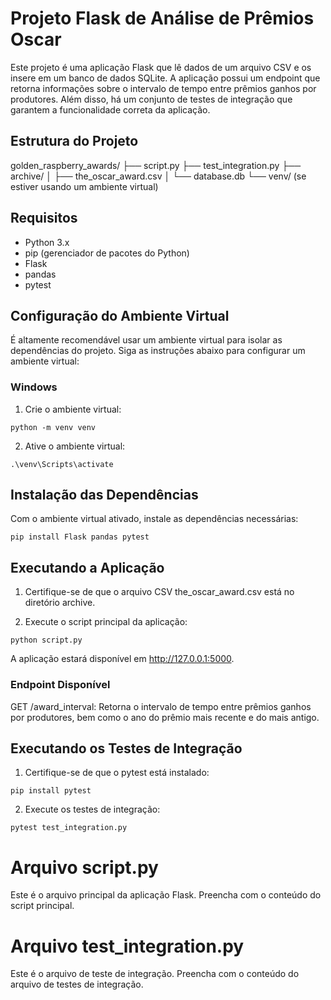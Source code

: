 # Projeto Flask de Análise de Prêmios Oscar

Este projeto é uma aplicação Flask que lê dados de um arquivo CSV e os insere em um banco de dados SQLite. A aplicação possui um endpoint que retorna informações sobre o intervalo de tempo entre prêmios ganhos por produtores. Além disso, há um conjunto de testes de integração que garantem a funcionalidade correta da aplicação.

## Estrutura do Projeto

golden_raspberry_awards/
├── script.py
├── test_integration.py
├── archive/
│ ├── the_oscar_award.csv
│ └── database.db
└── venv/ (se estiver usando um ambiente virtual)

## Requisitos

- Python 3.x
- pip (gerenciador de pacotes do Python)
- Flask
- pandas
- pytest

## Configuração do Ambiente Virtual

É altamente recomendável usar um ambiente virtual para isolar as dependências do projeto. Siga as instruções abaixo para configurar um ambiente virtual:

### Windows

1. Crie o ambiente virtual:
```
python -m venv venv
```

2. Ative o ambiente virtual:
```
.\venv\Scripts\activate
```

## Instalação das Dependências
Com o ambiente virtual ativado, instale as dependências necessárias:
```
pip install Flask pandas pytest
```

## Executando a Aplicação
1. Certifique-se de que o arquivo CSV the_oscar_award.csv está no diretório archive.

2. Execute o script principal da aplicação:
```
python script.py
```

A aplicação estará disponível em http://127.0.0.1:5000.

### Endpoint Disponível
GET /award_interval: Retorna o intervalo de tempo entre prêmios ganhos por produtores, bem como o ano do prêmio mais recente e do mais antigo.


## Executando os Testes de Integração
1. Certifique-se de que o pytest está instalado:
```
pip install pytest
```

2. Execute os testes de integração:
``` 
pytest test_integration.py
```

# Arquivo script.py
Este é o arquivo principal da aplicação Flask. Preencha com o conteúdo do script principal.

# Arquivo test_integration.py
Este é o arquivo de teste de integração. Preencha com o conteúdo do arquivo de testes de integração.